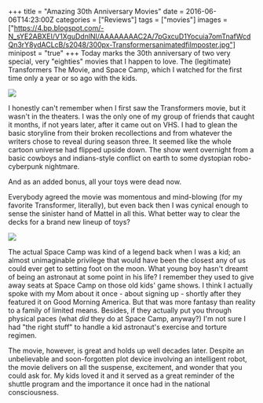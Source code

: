 +++
title = "Amazing 30th Anniversary Movies"
date = 2016-06-06T14:23:00Z
categories = ["Reviews"]
tags = ["movies"]
images = ["https://4.bp.blogspot.com/-N_sYE2ABXEI/V1XguDdnlNI/AAAAAAAAC2A/7pGxcuD1Yocuia7omTnafWcdQn3rY8ydACLcB/s2048/300px-Transformersanimatedfilmposter.jpg"]
minipost = "true"
+++
Today marks the 30th anniversary of two very special, very "eighties" movies that I happen to love. The (legitimate) Transformers The Movie, and Space Camp, which I watched for the first time only a year or so ago with the kids. 

![](https://4.bp.blogspot.com/-N_sYE2ABXEI/V1XguDdnlNI/AAAAAAAAC2A/7pGxcuD1Yocuia7omTnafWcdQn3rY8ydACLcB/s2048/300px-Transformersanimatedfilmposter.jpg)

I honestly can't remember when I first saw the Transformers movie, but it wasn't in the theaters. I was the only one of my group of friends that caught it months, if not years later, after it came out on VHS. I had to glean the basic storyline from their broken recollections and from whatever the writers chose to reveal during season three. It seemed like the whole cartoon universe had flipped upside down. The show went overnight from a basic cowboys and indians-style conflict on earth to some dystopian robo-cyberpunk nightmare.

And as an added bonus, all your toys were dead now.

Everybody agreed the movie was momentous and mind-blowing (for my favorite Transformer, literally), but even back then I was cynical enough to sense the sinister hand of Mattel in all this. What better way to clear the decks for a brand new lineup of toys?

![](https://3.bp.blogspot.com/-0N0dtT21gO0/V1Xgt4vlvHI/AAAAAAAAC18/wpEUVE99WZMAWbbszoEyVjqawclCPggDACLcB/s2048/large_oxxKg4GSg3bqagH2HaVZv7oreC7.jpg)

The actual Space Camp was kind of a legend back when I was a kid; an almost unimaginable privilege that would have been the closest any of us could ever get to setting foot on the moon. What young boy hasn't dreamt of being an astronaut at some point in his life? I remember they used to give away seats at Space Camp on those old kids' game shows. I think I actually spoke with my Mom about it once - about signing up - shortly after they featured it on Good Morning America. But that was more fantasy than reality to a family of limited means. Besides, if they actually put you through physical paces (what *did* they do at Space Camp, anyway?) I'm not sure I had "the right stuff" to handle a kid astronaut's exercise and torture regimen.

The movie, however, is great and holds up well decades later. Despite an unbelievable and soon-forgotten plot device involving an intelligent robot, the movie delivers on all the suspense, excitement, and wonder that you could ask for. My kids loved it and it served as a great reminder of the shuttle program and the importance it once had in the national consciousness.

